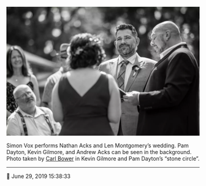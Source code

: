 ![Simon Vox performs Nathan Acks and Len Montgomery’s wedding](assets/2e492523d0b313873d51ad35dc6e3375.webp)

Simon Vox performs Nathan Acks and Len Montgomery’s wedding. Pam Dayton, Kevin Gilmore, and Andrew Acks can be seen in the background. Photo taken by [Carl Bower](http://carlbowerphotos.com/) in Kevin Gilmore and Pam Dayton’s “stone circle”.

- - - -

📅 June 29, 2019 15:38:33
